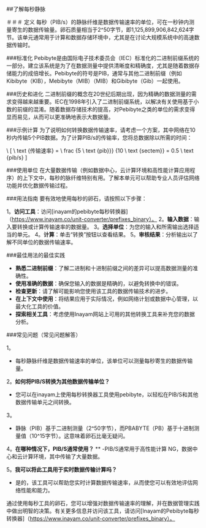 ##了解每秒静脉

＃＃＃ 定义
每秒（PIB/s）的静脉纤维是数据传输速率的单位，可在一秒钟内测量寄生的数据传输量。卵石质量相当于2^50字节，即1,125,899,906,842,624字节。该单元通常用于计算和数据存储环境中，尤其是在讨论大规模系统中的高速数据传输时。

###标准化
Pebibyte是由国际电子技术委员会（IEC）标准化的二进制前缀系统的一部分。建立该系统是为了在数据测量中提供清晰度和精确度，尤其是随着数据存储能力的成倍增长。Pebibyte的符号是PIB，通常与其他二进制前缀（例如Kibibyte（KIB），Mebibyte（MIB）（MIB）和Gibibyte（Gib）一起使用。

###历史和进化
二进制前缀的概念在20世纪后期出现，因为精确的数据测量的需求变得越来越重要。IEC在1998年引入了二进制前缀系统，以解决有关使用基于小数的前缀的混淆。随着数据存储技术的提高，对Pebibyte之类的单位的需求变得显而易见，从而可以更准确地表示大数据量。

###示例计算
为了说明如何转换数据传输速率，请考虑一个方案，其中网络在10秒内传输5个PIB数据。为了计算PIB/s的传输率，您将总数据除以所需的时间：

\ [
\ text {传输速率} = \ frac {5 \ text {pib}}} {10 \ text {sectem}} = 0.5 \ text {pib/s}
\]

###使用单位
在大量数据传输（例如数据中心，云计算环境和高性能计算应用程序）的上下文中，每秒的脉纤维特别有用。了解本单元可以帮助专业人员评估网络功能并优化数据传输过程。

###用法指南
要有效地使用每秒的卵石，请按照以下步骤：

1。**访问工具**：访问[inayam的pebibyte每秒转换器]（https://www.inayam.co/unit-converter/prefixes_binary）。
2。**输入数据**：输入要转换或计算传输速率的数据量。
3。**选择单位**：为您的输入和所需输出选择适当的单元。
4。**计算**：单击“转换”按钮以查看结果。
5。**审核结果**：分析输出以了解不同单位的数据传输速率。

###最佳用法的最佳实践
-  **熟悉二进制前缀**：了解二进制和十进制前缀之间的差异可以提高数据测量的准确性。
-  **使用准确的数据**：确保您输入的数据是精确的，以避免转换中的错误。
-  **检查更新**：请了解可能影响您使用该工具的数据传输技术的进步。
-  **在上下文中使用**：将结果应用于实际情况，例如网络计划或数据中心管理，以最大化工具的价值。
-  **探索相关工具**：考虑使用Inayam网站上可用的其他转换工具来补充您的数据分析。

###常见问题（常见问题解答）

1。
- 每秒静脉纤维是数据传输速率的单位，该单位可以测量每秒寄生的数据传输量。

2。**如何将PIB/S转换为其他数据传输单位？**
- 您可以在inayam上使用每秒转换器工具使用pebibyte，以轻松在PIB/S和其他数据传输单元之间转换。

3。
- 静脉（PIB）基于二进制测量（2^50字节），而PBABYTE（PB）基于十进制测量值（10^15字节）。这意味着卵石比毫无疑问。

4。**在哪种情况下，PIB/S通常使用？** **
-PIB/S通常用于高性能计算 NG，数据中心和云计算环境，其中传输了大量数据。

5。**我可以将此工具用于实时数据传输计算吗？**
- 是的，该工具可以帮助您实时计算数据传输速率，从而使您可以有效地评估网络性能和能力。

通过使用每秒工具的卵石，您可以增强对数据传输速率的理解，并在数据管理实践中做出明智的决策。有关更多信息并访问该工具，请访问[Inayam的Pebibyte每秒转换器]（https://www.inayam.co/unit-converter/prefixes_binary）。